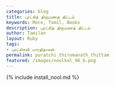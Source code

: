 ```yaml
---  
categories: blog  
title: புரட்சித் திருமணத் திட்டம்
keywords: More, Tamil, Books  
description: புரட்சித் திருமணத் திட்டம்
author: Tamilan  
layout: Ruby  
tags:     
- புரட்சிகவி பாரதிதாசன்
permalink: puratchi_thirumanath_thittam  
featured: /images/noolkal_96_6.png  
---  
```

{% include install_nool.md %}  
